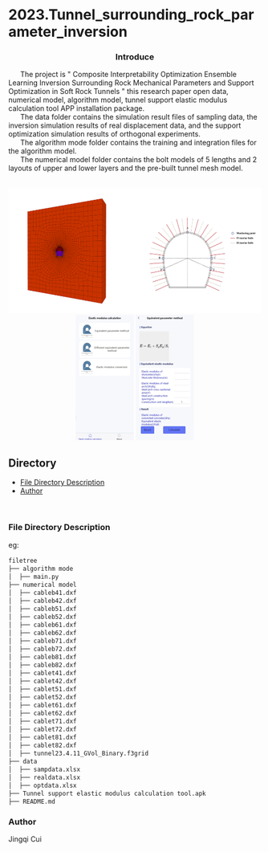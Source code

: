 # 2023.Tunnel_surrounding_rock_parameter_inversion







  <h3 align="center">Introduce</h3>
  <p text-indent:14px>
      &nbsp;&nbsp;&nbsp;&nbsp;&nbsp;&nbsp;The project is " Composite Interpretability Optimization Ensemble Learning Inversion Surrounding Rock Mechanical Parameters and Support Optimization in Soft Rock Tunnels " this research paper open data, numerical model, algorithm model, tunnel support elastic modulus calculation tool APP installation package.
      <br />
      &nbsp;&nbsp;&nbsp;&nbsp;&nbsp;&nbsp;The data folder contains the simulation result files of sampling data, the inversion simulation results of real displacement data, and the support optimization simulation results of orthogonal experiments.
      <br />
      &nbsp;&nbsp;&nbsp;&nbsp;&nbsp;&nbsp;The algorithm mode folder contains the training and integration files for the algorithm model.
      <br />
      &nbsp;&nbsp;&nbsp;&nbsp;&nbsp;&nbsp;The numerical model folder contains the bolt models of 5 lengths and 2 layouts of upper and lower layers and the pre-built tunnel mesh model.
      <br />
    <br />
  </p>
<p align="center">
    <img src="image/3.png" height="250px"/>
    <img src="image/1.png" height="250px"/>
    <img src="image/2.png" height="250px"/>
</p>




## Directory

- [File Directory Description](#FileDirectoryDescription)
- [Author](#Author)

<br/>

### File Directory Description
eg:

```
filetree 
├── algorithm mode
│  ├── main.py
├── numerical model
│  ├── cableb41.dxf
│  ├── cableb42.dxf
│  ├── cableb51.dxf
│  ├── cableb52.dxf
│  ├── cableb61.dxf
│  ├── cableb62.dxf
│  ├── cableb71.dxf
│  ├── cableb72.dxf
│  ├── cableb81.dxf
│  ├── cableb82.dxf
│  ├── cablet41.dxf
│  ├── cablet42.dxf
│  ├── cablet51.dxf
│  ├── cablet52.dxf
│  ├── cablet61.dxf
│  ├── cablet62.dxf
│  ├── cablet71.dxf
│  ├── cablet72.dxf
│  ├── cablet81.dxf
│  ├── cablet82.dxf
│  ├── tunnel23.4.11_GVol_Binary.f3grid
├── data
│  ├── sampdata.xlsx
│  ├── realdata.xlsx
│  ├── optdata.xlsx
├── Tunnel support elastic modulus calculation tool.apk
├── README.md

```



### Author

Jingqi Cui
